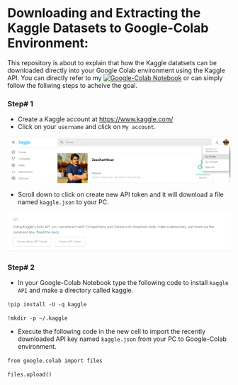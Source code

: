 # Downloading and Extracting the Kaggle Datasets to Google-Colab Environment:
This repository is about to explain that how the Kaggle datatsets can be downloaded directly into your Google Colab environment using the Kaggle API. You can directly refer to my [![Google-Colab Notebook](https://colab.research.google.com/assets/colab-badge.svg)](https://github.com/zeeshannisar/Downloading-and-Extracting-the-Kaggle-Datasets-to-Google-Colab-Environment/blob/master/Downloading%20and%20Extracting%20the%20Kaggle%20Dataset%20to%20Google%20Colab%20Environment.ipynb)
or can simply follow the follwing steps to acheive the goal.

### Step# 1
  + Create a Kaggle account at https://www.kaggle.com/
  + Click on your `username` and click on `My account`.

<p align="center">
    <img src="https://github.com/zeeshannisar/Downloading-and-Extracting-the-Kaggle-Datasets-to-Google-Colab-Environment/blob/master/ReadMe%20Images/kaggle.png">
</p>

  + Scroll down to click on create new API token and it will download a file named `kaggle.json` to your PC.

<p align="center">
    <img src='https://github.com/zeeshannisar/Downloading-and-Extracting-the-Kaggle-Datasets-to-Google-Colab-Environment/blob/master/ReadMe%20Images/API%20token.png'>
  </p>
  
  ### Step# 2
   + In your Google-Colab Notebook type the following code to install `kaggle API` and make a directory called kaggle.
  
  `!pip install -U -q kaggle`
  
  `!mkdir -p ~/.kaggle`
  
   + Execute the following code in the new cell to import the recently downloaded API key named `kaggle.json` from your PC to Google-Colab environment. 
   
   `from google.colab import files`
   
   `files.upload()`
